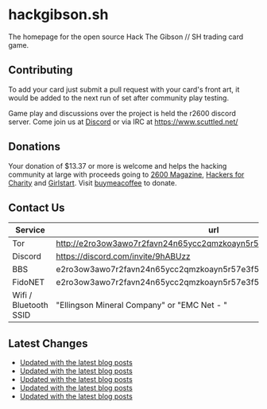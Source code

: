 # hackgibson.sh
The homepage for the open source Hack The Gibson // SH trading card game.


## Contributing

To add your card just submit a pull request with your card's front art, it would be added to the next run of set after community play testing.

Game play and discussions over the project is held the r2600 discord server. Come join us at [Discord](https://discord.com/invite/9hABUzz) or via IRC at https://www.scuttled.net/


## Donations

Your donation of $13.37 or more is welcome and helps the hacking community at large with proceeds going to [2600 Magazine](https://2600.com/), [Hackers for Charity](https://hackersforcharity.org) and [Girlstart](https://girlstart.org).  Visit [buymeacoffee](https://www.buymeacoffee.com/hackgibson.sh) to donate.


## Contact Us

Service | url
-|-
Tor | http://e2ro3ow3awo7r2favn24n65ycc2qmzkoayn5r57e3f56nvjwdcgg32ad.onion
Discord | https://discord.com/invite/9hABUzz
BBS | e2ro3ow3awo7r2favn24n65ycc2qmzkoayn5r57e3f56nvjwdcgg32ad.onion:23
FidoNET | e2ro3ow3awo7r2favn24n65ycc2qmzkoayn5r57e3f56nvjwdcgg32ad.onion:24554
Wifi / Bluetooth SSID | "Ellingson Mineral Company" or "EMC Net - <fidonet address>"

## Latest Changes
<!-- BLOG-POST-LIST:START -->
- [Updated with the latest blog posts](https://github.com/DFW2600/hackgibson.sh/commit/0230a69682bf7da6d4ae708f8e4a2cc2b1529f4c)
- [Updated with the latest blog posts](https://github.com/DFW2600/hackgibson.sh/commit/1b4c3b544ff2f6e6162808bb78cf3fb4c8c3355c)
- [Updated with the latest blog posts](https://github.com/DFW2600/hackgibson.sh/commit/44cf3b56b61ef4af3e633839bd4281a307455c35)
- [Updated with the latest blog posts](https://github.com/DFW2600/hackgibson.sh/commit/ad0ffaba6bad15a5b5e228de6e4586e1439b9cbe)
- [Updated with the latest blog posts](https://github.com/DFW2600/hackgibson.sh/commit/363e5d91739cea2e9e0b124ad4a44c5111e4295a)
<!-- BLOG-POST-LIST:END -->
